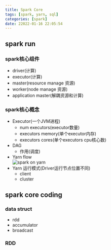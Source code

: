 ```yaml
---
title: Spark Core
tags: [spark, yarn, sql] 
categories: [spark]
date: 22022-01-16 22:05:54
---
```


## spark run
### spark核心组件
* driver(计算) 
* executor(计算)
* master(resource manage 资源)
* worker(node manage 资源)
* application master(解耦资源和计算)
### spark核心概念
* Executor(一个JVM进程)
  * num executors(executor数量)
  * executors memory(单个executor内存)
  * executors cores(单个executors cpu核心数)
* DAG
  * 作用(调度)
* Yarn flow  
![spark on yarn](/images/SparkonYarnFlow.png)
* Yarn 运行模式(Driver运行节点位置不同)
  * client
  * cluster
## spark core coding
### data struct
* rdd
* accumulator
* broadcast
### RDD
